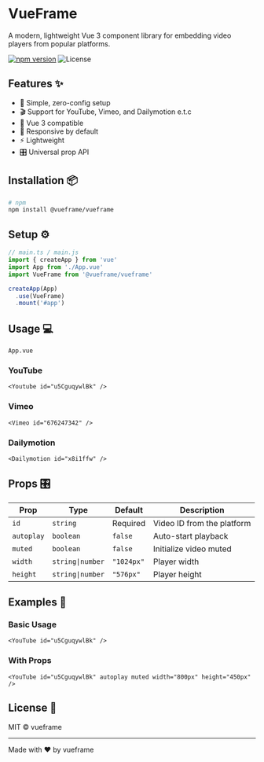 # VueFrame

A modern, lightweight Vue 3 component library for embedding video players from popular platforms.

[![npm version](https://img.shields.io/npm/v/@vueframe/vueframe.svg)](https://www.npmjs.com/package/@vueframe/vueframe)
![License](https://img.shields.io/badge/license-MIT-red)

## Features ✨

- 🎯 Simple, zero-config setup
- 🎬 Support for YouTube, Vimeo, and Dailymotion e.t.c
- 🚀 Vue 3 compatible
- 📱 Responsive by default
- ⚡ Lightweight
- 🎛️ Universal prop API

## Installation 📦

```bash
# npm
npm install @vueframe/vueframe
```

## Setup ⚙️

```ts
// main.ts / main.js
import { createApp } from 'vue'
import App from './App.vue'
import VueFrame from '@vueframe/vueframe'

createApp(App)
  .use(VueFrame)
  .mount('#app')
```

## Usage 💻

``App.vue``

### YouTube

```vue
<Youtube id="u5CguqywlBk" />
```

### Vimeo

```vue
<Vimeo id="676247342" />
```

### Dailymotion

```vue
<Dailymotion id="x8i1ffw" />
```

## Props 🎛️

| Prop | Type | Default | Description |
|------|------|---------|-------------|
| `id` | `string` | Required | Video ID from the platform |
| `autoplay` | `boolean` | `false` | Auto-start playback |
| `muted` | `boolean` | `false` | Initialize video muted |
| `width` | `string\|number` | `"1024px"` | Player width |
| `height` | `string\|number` | `"576px"` | Player height |

## Examples 🎯

### Basic Usage

```vue
<YouTube id="u5CguqywlBk" />
```

### With Props

```vue
<YouTube id="u5CguqywlBk" autoplay muted width="800px" height="450px" />
```

## License 📄

MIT © vueframe

---

Made with ❤️ by vueframe
